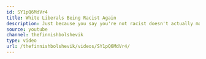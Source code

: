 ```yaml
---
id: SY1pQ6MdVr4
title: White Liberals Being Racist Again
description: Just because you say you're not racist doesn't actually make it true...
source: youtube
channel: thefinnishbolshevik
type: video
url: /thefinnishbolshevik/videos/SY1pQ6MdVr4/
---
```

